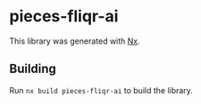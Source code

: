 # pieces-fliqr-ai

This library was generated with [Nx](https://nx.dev).

## Building

Run `nx build pieces-fliqr-ai` to build the library.
